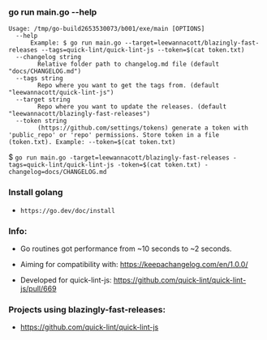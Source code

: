 
### go run main.go --help

```
Usage: /tmp/go-build2653530073/b001/exe/main [OPTIONS]
  --help
      Example: $ go run main.go --target=leewannacott/blazingly-fast-releases --tags=quick-lint/quick-lint-js --token=$(cat token.txt)
  --changelog string
    	Relative folder path to changelog.md file (default "docs/CHANGELOG.md")
  --tags string
    	Repo where you want to get the tags from. (default "leewannacott/quick-lint-js")
  --target string
    	Repo where you want to update the releases. (default "leewannacott/blazingly-fast-releases")
  --token string
    	(https://github.com/settings/tokens) generate a token with 'public_repo' or 'repo' permissions. Store token in a file (token.txt). Example: --token=$(cat token.txt)
```

$ ```go run main.go -target=leewannacott/blazingly-fast-releases -tags=quick-lint/quick-lint-js -token=$(cat token.txt) -changelog=docs/CHANGELOG.md```

### Install golang 
* `https://go.dev/doc/install`

### Info:
* Go routines got performance from ~10 seconds to ~2 seconds.

* Aiming for compatibility with: https://keepachangelog.com/en/1.0.0/

* Developed for quick-lint-js: https://github.com/quick-lint/quick-lint-js/pull/669

### Projects using blazingly-fast-releases:
* https://github.com/quick-lint/quick-lint-js
